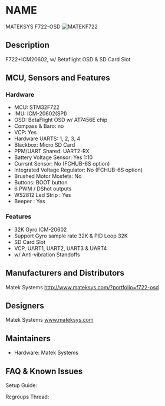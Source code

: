 # NAME
MATEKSYS F722-OSD
![MATEKF722](https://betaflight.com/assets/img/boards/matekf722/MATEKF722-OSD.JPG)

## Description
F722+ICM20602, w/ Betaflight OSD & SD Card Slot

## MCU, Sensors and Features

### Hardware
* MCU: STM32F722
* IMU: ICM-20602(SPI)
* OSD: BetaFlight OSD w/ AT7456E chip
* Compass & Baro: no
* VCP: Yes
* Hardware UARTS: 1, 2, 3, 4
* Blackbox: Micro SD Card
* PPM/UART Shared:  UART2-RX
* Battery Voltage Sensor: Yes 1:10
* Currsnt Sensor: No (FCHUB-6S option)
* Integrated Voltage Regulator: No (FCHUB-6S option)
* Brushed Motor Mosfets: No
* Buttons: BOOT button
* 6 PWM / DShot outputs
* WS2812 Led Strip : Yes
* Beeper : Yes

### Features
* 32K Gyro ICM-20602
* Support Gyro sample rate 32K & PID Loop 32K
* SD Card Slot
* VCP, UART1, UART2, UART3 & UART4
* w/ Anti-vibration Standoffs

## Manufacturers and Distributors
Matek Systems http://www.mateksys.com/?portfolio=f722-osd

## Designers
Matek Systems www.mateksys.com

## Maintainers
* Hardware: Matek Systems

## FAQ & Known Issues

Setup Guide:

Rcgroups Thread:

